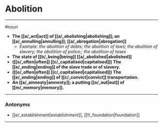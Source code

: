 # Abolition
---
#noun
- **The [[a/_act|act]] of [[a/_abolishing|abolishing]]; an [[a/_annulling|annulling]]; [[a/_abrogation|abrogation]]**
	- _Example: the abolition of debts;   the abolition of laws;   the abolition of slavery;   the abolition of police;;   the abolition of taxes_
- **The state of [[b/_being|being]] [[a/_abolished|abolished]]**
- **([[o/_often|often]] [[c/_capitalised|capitalised]]) The [[e/_ending|ending]] of the slave trade or of slavery.**
- **([[o/_often|often]] [[c/_capitalised|capitalised]]) The [[e/_ending|ending]] of [[c/_convict|convict]] transportation.**
- **An [[a/_amnesty|amnesty]]; a putting [[o/_out|out]] of [[m/_memory|memory]].**
---
### Antonyms
- [[e/_establishment|establishment]], [[f/_foundation|foundation]]
---
